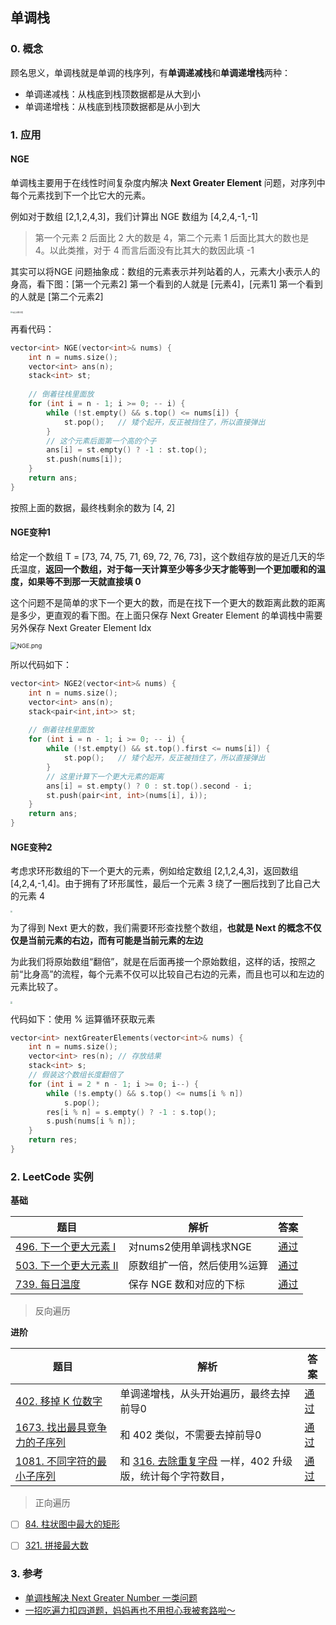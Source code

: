 ## 单调栈

### 0. 概念

顾名思义，单调栈就是单调的栈序列，有**单调递减栈**和**单调递增栈**两种：

- 单调递减栈：从栈底到栈顶数据都是从大到小
- 单调递增栈：从栈底到栈顶数据都是从小到大



### 1. 应用

#### NGE

单调栈主要用于在线性时间复杂度内解决 **Next Greater Element** 问题，对序列中每个元素找到下一个比它大的元素。

例如对于数组 \[2,1,2,4,3]，我们计算出 NGE 数组为 [4,2,4,-1,-1]

> 第一个元素 2 后面比 2 大的数是 4，第二个元素 1 后面比其大的数也是 4。以此类推，对于 4 而言后面没有比其大的数因此填 -1



其实可以将NGE 问题抽象成：数组的元素表示并列站着的人，元素大小表示人的身高，看下图：\[第一个元素2] 第一个看到的人就是 \[元素4]，\[元素1] 第一个看到的人就是 \[第二个元素2]

<img src="https://pic.leetcode-cn.com/1598145577-ziwCvD-1.png" alt="站立视野问题" style="zoom: 20%;" />



再看代码：

```cpp
vector<int> NGE(vector<int>& nums) {
	int n = nums.size();
    vector<int> ans(n);
    stack<int> st;
    
    // 倒着往栈里面放
    for (int i = n - 1; i >= 0; -- i) {
        while (!st.empty() && s.top() <= nums[i]) {
            st.pop();	// 矮个起开，反正被挡住了，所以直接弹出
        }
        // 这个元素后面第一个高的个子
        ans[i] = st.empty() ? -1 : st.top();
        st.push(nums[i]);
    }
    return ans;
}
```

按照上面的数据，最终栈剩余的数为 \[4, 2]



#### NGE变种1

给定一个数组  T = \[73, 74, 75, 71, 69, 72, 76, 73]，这个数组存放的是近几天的华氏温度，**返回一个数组，对于每一天计算至少等多少天才能等到一个更加暖和的温度，如果等不到那一天就直接填 0**

这个问题不是简单的求下一个更大的数，而是在找下一个更大的数距离此数的距离是多少，更直观的看下图。在上面只保存 Next Greater Element 的单调栈中需要另外保存 Next Greater Element Idx

<img src="https://s2.loli.net/2022/10/15/2zFBrKMCVlUhuZS.png" alt="NGE.png" style="zoom: 67%;" />

所以代码如下：

```cpp
vector<int> NGE2(vector<int>& nums) {
	int n = nums.size();
    vector<int> ans(n);
    stack<pair<int,int>> st;
    
    // 倒着往栈里面放
    for (int i = n - 1; i >= 0; -- i) {
        while (!st.empty() && st.top().first <= nums[i]) {
            st.pop();	// 矮个起开，反正被挡住了，所以直接弹出
        }
        // 这里计算下一个更大元素的距离
        ans[i] = st.empty() ? 0 : st.top().second - i;
        st.push(pair<int, int>(nums[i], i));
    }
    return ans;
}
```



#### NGE变种2

考虑求环形数组的下一个更大的元素，例如给定数组 [2,1,2,4,3]，返回数组 [4,2,4,-1,4]。由于拥有了环形属性，最后一个元素 3 绕了一圈后找到了比自己大的元素 4 

<img src="https://pic.leetcode-cn.com/1598145576-FZfoUA-2.png" style="zoom:20%;" />

为了得到 Next 更大的数，我们需要环形查找整个数组，**也就是 Next 的概念不仅仅是当前元素的右边，而有可能是当前元素的左边**

为此我们将原始数组“翻倍”，就是在后面再接一个原始数组，这样的话，按照之前“比身高”的流程，每个元素不仅可以比较自己右边的元素，而且也可以和左边的元素比较了。

<img src="https://pic.leetcode-cn.com/1598145576-qOHCdl-3.png" style="zoom:20%;" />

代码如下：使用 % 运算循环获取元素

```cpp
vector<int> nextGreaterElements(vector<int>& nums) {
    int n = nums.size();
    vector<int> res(n); // 存放结果
    stack<int> s;
    // 假装这个数组长度翻倍了
    for (int i = 2 * n - 1; i >= 0; i--) {
        while (!s.empty() && s.top() <= nums[i % n])
            s.pop();
        res[i % n] = s.empty() ? -1 : s.top();
        s.push(nums[i % n]);
    }
    return res;
}
```



### 2. LeetCode 实例

**基础**

| 题目                                                         | 解析                        | 答案                                                      |
| ------------------------------------------------------------ | --------------------------- | --------------------------------------------------------- |
| [496. 下一个更大元素 I](https://leetcode.cn/problems/next-greater-element-i/) | 对nums2使用单调栈求NGE      | [通过](https://leetcode.cn/submissions/detail/373213692/) |
| [503. 下一个更大元素 II](https://leetcode.cn/problems/next-greater-element-ii/) | 原数组扩一倍，然后使用%运算 | [通过](https://leetcode.cn/submissions/detail/373216518/) |
| [739. 每日温度](https://leetcode.cn/problems/daily-temperatures/) | 保存 NGE 数和对应的下标     | [通过](https://leetcode.cn/submissions/detail/373218830/) |

> 反向遍历



**进阶**

| 题目                                                         | 解析                                                         | 答案                                                      |
| ------------------------------------------------------------ | ------------------------------------------------------------ | --------------------------------------------------------- |
| [402. 移掉 K 位数字](https://leetcode.cn/problems/remove-k-digits/) | 单调递增栈，从头开始遍历，最终去掉前导0                      | [通过](https://leetcode.cn/submissions/detail/373237985/) |
| [1673. 找出最具竞争力的子序列](https://leetcode.cn/problems/find-the-most-competitive-subsequence/) | 和 402 类似，不需要去掉前导0                                 | [通过](https://leetcode.cn/submissions/detail/373248009/) |
| [1081. 不同字符的最小子序列](https://leetcode.cn/problems/smallest-subsequence-of-distinct-characters/) | 和 [316. 去除重复字母](https://leetcode.cn/problems/remove-duplicate-letters/) 一样，402 升级版，统计每个字符数目， | [通过](https://leetcode.cn/submissions/detail/373260316/) |

> 正向遍历



- [ ] [84. 柱状图中最大的矩形](https://leetcode.cn/problems/largest-rectangle-in-histogram/)
- [ ] [321. 拼接最大数](https://leetcode.cn/problems/create-maximum-number/)



### 3. 参考

- [单调栈解决 Next Greater Number 一类问题](https://leetcode.cn/problems/next-greater-element-i/solution/dan-diao-zhan-jie-jue-next-greater-number-yi-lei-w/)
- [一招吃遍力扣四道题，妈妈再也不用担心我被套路啦～](https://leetcode.cn/problems/remove-k-digits/solution/yi-zhao-chi-bian-li-kou-si-dao-ti-ma-ma-zai-ye-b-5/)